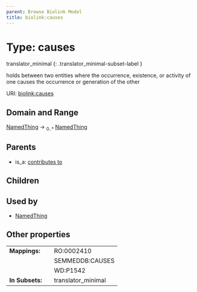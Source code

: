 ```yaml
---
parent: Browse Biolink Model
title: biolink:causes
---
```


# Type: causes

translator_minimal
{: .translator_minimal-subset-label }


holds between two entities where the occurrence, existence, or activity of one causes the occurrence or  generation of the other

URI: [biolink:causes](https://w3id.org/biolink/vocab/causes)

## Domain and Range

[NamedThing](NamedThing.md) ->  <sub>0..*</sub> [NamedThing](NamedThing.md)

## Parents

 *  is_a: [contributes to](contributes_to.md)

## Children


## Used by

 * [NamedThing](NamedThing.md)

## Other properties

|  |  |  |
| --- | --- | --- |
| **Mappings:** | | RO:0002410 |
|  | | SEMMEDDB:CAUSES |
|  | | WD:P1542 |
| **In Subsets:** | | translator_minimal |

